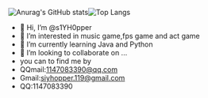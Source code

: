 ![Anurag's GitHub stats](https://github-readme-stats.vercel.app/api?username=s1YH0pper)![Top Langs](https://github-readme-stats.vercel.app/api/top-langs/?username=s1YH0pper)
- 👋 Hi, I’m @s1YH0pper
- 👀 I’m interested in music game,fps game and act game
- 🌱 I’m currently learning Java and Python
- 💞️ I’m looking to collaborate on ...
- you can to find me by
- QQmail:1147083390@qq.com
- Gmail:siyhopper.119@gmail.com
- QQ:1147083390
<!---
s1YH0pper/s1YH0pper is a ✨ special ✨ repository because its `README.md` (this file) appears on your GitHub profile.
You can click the Preview link to take a look at your changes.
--->
